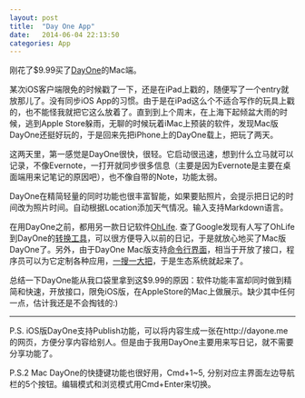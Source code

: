 ```yaml
---
layout: post
title:  "Day One App"
date:   2014-06-04 22:13:50
categories: App
---
```

刚花了$9.99买了[DayOne](http://dayoneapp.com/)的Mac端。

某次iOS客户端限免的时候戳了一下，还是在iPad上戳的，随便写了一个entry就放那儿了。没有同步iOS App的习惯。由于是在iPad这么个不适合写作的玩具上戳的，也不能怪我就把它这么放着了。直到到上个周末，在上海下起倾盆大雨的时候，逃到Apple Store躲雨，无聊的时候玩着iMac上预装的软件，发现Mac版DayOne还挺好玩的，于是回来先把iPhone上的DayOne载上，把玩了两天。

这两天里，第一感觉是DayOne很快，很轻。它启动很迅速，想到什么立马就可以记录，不像Evernote，一打开就同步很多信息（主要是因为Evernote是主要在桌面端用来记笔记的原因吧），也不像自带的Note，功能太弱。

DayOne在精简轻量的同时功能也很丰富智能，如果要贴照片，会提示把日记的时间改为照片时间。自动根据Location添加天气情况。输入支持Markdown语言。

在用DayOne之前，都用另一款日记软件[OhLife](www.ohlife.com). 查了Google发现有人写了OhLife到DayOne的[转换工具](http://boonejs.tumblr.com/post/15997927013/moving-from-ohlife-to-day-one)，可以很方便导入以前的日记，于是就放心地买了Mac版DayOne了。另外，由于DayOne Mac版支持[命令行界面](http://dayoneapp.com/tools/cli-man/)，相当于开放了接口，程序员可以为它定制各种应用，[一搜一大把](https://dayone.zendesk.com/hc/en-us/articles/200258954-Day-One-Tools)，于是生态系统就起来了。

总结一下DayOne能从我口袋里拿到这$9.99的原因：软件功能丰富却同时做到精简和快速，开放接口，限免iOS版，在AppleStore的Mac上做展示。缺少其中任何一点，估计我还是不会掏钱的:)

---
P.S. iOS版DayOne支持Publish功能，可以将内容生成一张在http://dayone.me 的网页，方便分享内容给别人。但是由于我用DayOne主要用来写日记，就不需要分享功能了。

P.S.2 Mac DayOne的快捷键功能也很好用，Cmd+1~5, 分别对应主界面左边导航栏的5个按钮。编辑模式和浏览模式用Cmd+Enter来切换。